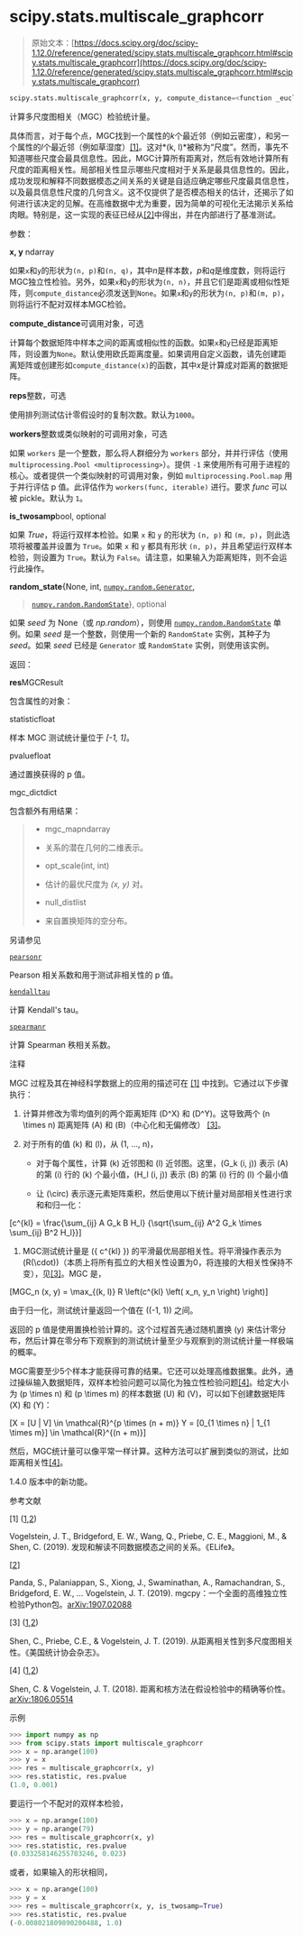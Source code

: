 # scipy.stats.multiscale_graphcorr

> 原始文本：[https://docs.scipy.org/doc/scipy-1.12.0/reference/generated/scipy.stats.multiscale_graphcorr.html#scipy.stats.multiscale_graphcorr](https://docs.scipy.org/doc/scipy-1.12.0/reference/generated/scipy.stats.multiscale_graphcorr.html#scipy.stats.multiscale_graphcorr)

```py
scipy.stats.multiscale_graphcorr(x, y, compute_distance=<function _euclidean_dist>, reps=1000, workers=1, is_twosamp=False, random_state=None)
```

计算多尺度图相关（MGC）检验统计量。

具体而言，对于每个点，MGC找到一个属性的*k*个最近邻（例如云密度），和另一个属性的*l*个最近邻（例如草湿度）[[1]](#r882c1b4c2283-1)。这对*(k, l)*被称为“尺度”。然而，事先不知道哪些尺度会最具信息性。因此，MGC计算所有距离对，然后有效地计算所有尺度的距离相关性。局部相关性显示哪些尺度相对于关系是最具信息性的。因此，成功发现和解释不同数据模态之间关系的关键是自适应确定哪些尺度最具信息性，以及最具信息性尺度的几何含义。这不仅提供了是否模态相关的估计，还揭示了如何进行该决定的见解。在高维数据中尤为重要，因为简单的可视化无法揭示关系给肉眼。特别是，这一实现的表征已经从[[2]](#r882c1b4c2283-2)中得出，并在内部进行了基准测试。

参数：

**x, y** ndarray

如果`x`和`y`的形状为`(n, p)`和`(n, q)`，其中*n*是样本数，*p*和*q*是维度数，则将运行MGC独立性检验。另外，如果`x`和`y`的形状为`(n, n)`，并且它们是距离或相似性矩阵，则`compute_distance`必须发送到`None`。如果`x`和`y`的形状为`(n, p)`和`(m, p)`，则将运行不配对双样本MGC检验。

**compute_distance**可调用对象，可选

计算每个数据矩阵中样本之间的距离或相似性的函数。如果`x`和`y`已经是距离矩阵，则设置为`None`。默认使用欧氏距离度量。如果调用自定义函数，请先创建距离矩阵或创建形如`compute_distance(x)`的函数，其中*x*是计算成对距离的数据矩阵。

**reps**整数，可选

使用排列测试估计零假设时的复制次数。默认为`1000`。

**workers**整数或类似映射的可调用对象，可选

如果 `workers` 是一个整数，那么将人群细分为 `workers` 部分，并并行评估（使用 `multiprocessing.Pool <multiprocessing>`）。提供 `-1` 来使用所有可用于进程的核心。或者提供一个类似映射的可调用对象，例如 `multiprocessing.Pool.map` 用于并行评估 p 值。此评估作为 `workers(func, iterable)` 进行。要求 *func* 可以被 pickle。默认为 `1`。

**is_twosamp**bool, optional

如果 *True*，将运行双样本检验。如果 `x` 和 `y` 的形状为 `(n, p)` 和 `(m, p)`，则此选项将被覆盖并设置为 `True`。如果 `x` 和 `y` 都具有形状 `(n, p)`，并且希望运行双样本检验，则设置为 `True`。默认为 `False`。请注意，如果输入为距离矩阵，则不会运行此操作。

**random_state**{None, int, [`numpy.random.Generator`](https://numpy.org/devdocs/reference/random/generator.html#numpy.random.Generator "(in NumPy v2.0.dev0)"),

> [`numpy.random.RandomState`](https://numpy.org/devdocs/reference/random/legacy.html#numpy.random.RandomState "(in NumPy v2.0.dev0)")}, optional

如果 *seed* 为 None（或 *np.random*），则使用 [`numpy.random.RandomState`](https://numpy.org/devdocs/reference/random/legacy.html#numpy.random.RandomState "(in NumPy v2.0.dev0)") 单例。如果 *seed* 是一个整数，则使用一个新的 `RandomState` 实例，其种子为 *seed*。如果 *seed* 已经是 `Generator` 或 `RandomState` 实例，则使用该实例。

返回：

**res**MGCResult

包含属性的对象：

statisticfloat

样本 MGC 测试统计量位于 *[-1, 1]*。

pvaluefloat

通过置换获得的 p 值。

mgc_dictdict

包含额外有用结果：

> +   mgc_mapndarray
> +   
>     关系的潜在几何的二维表示。
>     
> +   opt_scale(int, int)
> +   
>     估计的最优尺度为 *(x, y)* 对。
>     
> +   null_distlist
> +   
>     来自置换矩阵的空分布。

另请参见

[`pearsonr`](scipy.stats.pearsonr.html#scipy.stats.pearsonr "scipy.stats.pearsonr")

Pearson 相关系数和用于测试非相关性的 p 值。

[`kendalltau`](scipy.stats.kendalltau.html#scipy.stats.kendalltau "scipy.stats.kendalltau")

计算 Kendall's tau。

[`spearmanr`](scipy.stats.spearmanr.html#scipy.stats.spearmanr "scipy.stats.spearmanr")

计算 Spearman 秩相关系数。

注释

MGC 过程及其在神经科学数据上的应用的描述可在 [[1]](#r882c1b4c2283-1) 中找到。它通过以下步骤执行：

1.  计算并修改为零均值列的两个距离矩阵 \(D^X\) 和 \(D^Y\)。这导致两个 \(n \times n\) 距离矩阵 \(A\) 和 \(B\)（中心化和无偏修改） [[3]](#r882c1b4c2283-3)。

1.  对于所有的值 \(k\) 和 \(l\)，从 \(1, ..., n\)，

    +   对于每个属性，计算 \(k\) 近邻图和 \(l\) 近邻图。这里，\(G_k (i, j)\) 表示 \(A\) 的第 \(i\) 行的 \(k\) 个最小值，\(H_l (i, j)\) 表示 \(B\) 的第 \(i\) 行的 \(l\) 个最小值

    +   让 \(\circ\) 表示逐元素矩阵乘积，然后使用以下统计量对局部相关性进行求和和归一化：

\[c^{kl} = \frac{\sum_{ij} A G_k B H_l} {\sqrt{\sum_{ij} A^2 G_k \times \sum_{ij} B^2 H_l}}\]

1.  MGC测试统计量是 \(\{ c^{kl} \}\) 的平滑最优局部相关性。将平滑操作表示为 \(R(\cdot)\)（本质上将所有孤立的大相关性设置为0，将连接的大相关性保持不变），见[[3]](#r882c1b4c2283-3)。MGC 是，

\[MGC_n (x, y) = \max_{(k, l)} R \left(c^{kl} \left( x_n, y_n \right) \right)\]

由于归一化，测试统计量返回一个值在 \((-1, 1)\) 之间。

返回的 p 值是使用置换检验计算的。这个过程首先通过随机置换 \(y\) 来估计零分布，然后计算在零分布下观察到的测试统计量至少与观察到的测试统计量一样极端的概率。

MGC需要至少5个样本才能获得可靠的结果。它还可以处理高维数据集。此外，通过操纵输入数据矩阵，双样本检验问题可以简化为独立性检验问题[[4]](#r882c1b4c2283-4)。给定大小为 \(p \times n\) 和 \(p \times m\) 的样本数据 \(U\) 和 \(V\)，可以如下创建数据矩阵 \(X\) 和 \(Y\)：

\[X = [U | V] \in \mathcal{R}^{p \times (n + m)} Y = [0_{1 \times n} | 1_{1 \times m}] \in \mathcal{R}^{(n + m)}\]

然后，MGC统计量可以像平常一样计算。这种方法可以扩展到类似的测试，比如距离相关性[[4]](#r882c1b4c2283-4)。

1.4.0 版本中的新功能。

参考文献

[1] ([1](#id1),[2](#id3))

Vogelstein, J. T., Bridgeford, E. W., Wang, Q., Priebe, C. E., Maggioni, M., & Shen, C. (2019). 发现和解读不同数据模态之间的关系。《ELife》。

[[2](#id2)]

Panda, S., Palaniappan, S., Xiong, J., Swaminathan, A., Ramachandran, S., Bridgeford, E. W., … Vogelstein, J. T. (2019). mgcpy：一个全面的高维独立性检验Python包。[arXiv:1907.02088](https://arxiv.org/abs/1907.02088)

[3] ([1](#id4),[2](#id5))

Shen, C., Priebe, C.E., & Vogelstein, J. T. (2019). 从距离相关性到多尺度图相关性。《美国统计协会杂志》。

[4] ([1](#id6),[2](#id7))

Shen, C. & Vogelstein, J. T. (2018). 距离和核方法在假设检验中的精确等价性。[arXiv:1806.05514](https://arxiv.org/abs/1806.05514)

示例

```py
>>> import numpy as np
>>> from scipy.stats import multiscale_graphcorr
>>> x = np.arange(100)
>>> y = x
>>> res = multiscale_graphcorr(x, y)
>>> res.statistic, res.pvalue
(1.0, 0.001) 
```

要运行一个不配对的双样本检验，

```py
>>> x = np.arange(100)
>>> y = np.arange(79)
>>> res = multiscale_graphcorr(x, y)
>>> res.statistic, res.pvalue  
(0.033258146255703246, 0.023) 
```

或者，如果输入的形状相同，

```py
>>> x = np.arange(100)
>>> y = x
>>> res = multiscale_graphcorr(x, y, is_twosamp=True)
>>> res.statistic, res.pvalue  
(-0.008021809890200488, 1.0) 
```
